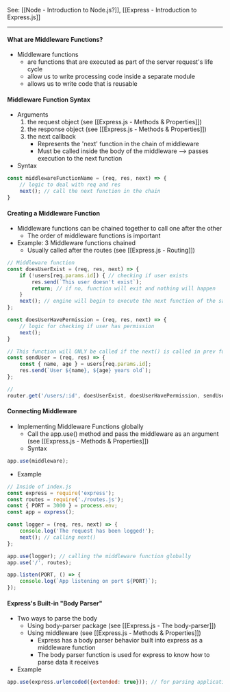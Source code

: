See: [[Node - Introduction to Node.js?]], [[Express - Introduction to Express.js]]

---

#### What are Middleware Functions?
* Middleware functions
	* are functions that are executed as part of the server request's life cycle
	* allow us to write processing code inside a separate module
	* allows us to write code that is reusable

#### Middleware Function Syntax
* Arguments 
	1) the request object (see [[Express.js - Methods & Properties]])
	2) the response object (see [[Express.js - Methods & Properties]])
	3) the next callback
		* Represents the 'next' function in the chain of middleware
		* Must be called inside the body of the middleware --> passes execution to the next function
* Syntax
```js
const middlewareFunctionName = (req, res, next) => {
	// logic to deal with req and res
	next(); // call the next function in the chain
}
```

#### Creating a Middleware Function
* Middleware functions can be chained together to call one after the other
	* The order of middleware functions is important
* Example: 3 Middleware functions chained 
	* Usually called after the routes (see [[Express.js - Routing]])
```js
// Middleware function
const doesUserExist = (req, res, next) => { 
	if (!users[req.params.id]) { // checking if user exists
		res.send(`This user doesn't exist`); 
		return; // if no, function will exit and nothing will happen
	} 
	next(); // engine will begin to execute the next function of the same request
};

const doesUserHavePermission = (req, res, next) => {
	// logic for checking if user has permission
	next();
}

// This function will ONLY be called if the next() is called in prev function
const sendUser = (req, res) => { 
	const { name, age } = users[req.params.id]; 
	res.send(`User ${name}, ${age} years old`); 
};

//
router.get('/users/:id', doesUserExist, doesUserHavePermission, sendUser); 
```

#### Connecting Middleware
* Implementing Middleware Functions globally
	* Call the app.use() method and pass the middleware as an argument (see [[Express.js - Methods & Properties]])
	* Syntax
```js
app.use(middleware); 
```
* Example
```js
// Inside of index.js
const express = require('express'); 
const routes = require('./routes.js'); 
const { PORT = 3000 } = process.env; 
const app = express();

const logger = (req, res, next) => { 
	console.log('The request has been logged!'); 
	next(); // calling next()
}; 

app.use(logger); // calling the middleware function globally
app.use('/', routes); 

app.listen(PORT, () => { 
	console.log(`App listening on port ${PORT}`); 
});
```

#### Express's Built-in "Body Parser"
* Two ways to parse the body
	* Using body-parser package (see [[Express.js - The body-parser]])
	* Using middleware (see [[Express.js - Methods & Properties]])
		* Express has a body parser behavior built into express as a middleware function
		* The body parser function is used for express to know how to parse data it receives 
* Example
```js
app.use(express.urlencoded({extended: true})); // for parsing application/x-www-form-urlencoded, the traditional GET form data format
```
